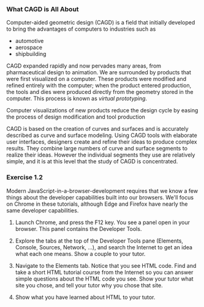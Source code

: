 ### What CAGD is All About

Computer-aided geometric design (CAGD) is a field that initially developed to bring the advantages of computers to industries such as

* automotive
* aerospace
* shipbuilding

CAGD expanded rapidly and now pervades many areas, from pharmaceutical design to animation.  We are surrounded by products that were first visualized on a computer.  These products were modified and refined entirely with the computer; when the product entered production, the tools and dies were produced directly from the geometry stored in the computer.  This process is known as *virtual prototyping*.

Computer visualizations of new products reduce the design cycle by easing the process of design modification and tool production

CAGD is based on the creation of curves and surfaces and is accurately described as curve and surface modeling.  Using CAGD tools with elaborate user interfaces, designers create and refine their ideas to produce complex results.  They combine large numbers of curve and surface segments to realize their ideas.  However the individual segments they use are relatively simple, and it is at this level that the study of CAGD is concentrated.



### Exercise 1.2 ###

Modern JavaScript-in-a-browser-development requires that we know a few things about the developer capabilities built into our browsers.  We'll focus on Chrome in these tutorials, although Edge and Firefox have nearly the same developer capabilities.

1. Launch Chrome, and press the F12 key.  You see a panel open in your browser.  This panel contains the Developer Tools.

2. Explore the tabs at the top of the Developer Tools pane (Elements, Console, Sources, Network, ...), and search the Internet to get an idea what each one means.  Show a couple to your tutor.

3. Navigate to the Elements tab.  Notice that you see HTML code.  Find and take a short HTML tutorial course from the Internet so you can answer simple questions about the HTML code you see.  Show your tutor what site you chose, and tell your tutor why you chose that site.

4. Show what you have learned about HTML to your tutor.

